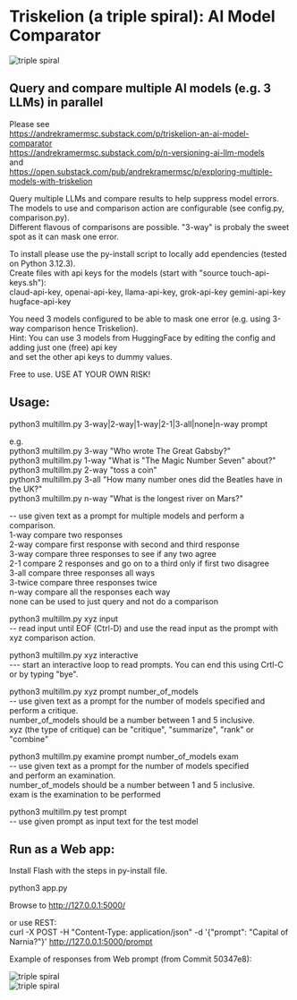 # Triskelion (a triple spiral): AI Model Comparator   

![triple spiral](static/Triple-Spiral-Symbol.svg.png)  

## Query and compare multiple AI models (e.g. 3 LLMs) in parallel

Please see   
https://andrekramermsc.substack.com/p/triskelion-an-ai-model-comparator   
https://andrekramermsc.substack.com/p/n-versioning-ai-llm-models   
and   
https://open.substack.com/pub/andrekramermsc/p/exploring-multiple-models-with-triskelion   

Query multiple LLMs and compare results to help suppress model errors.   
The models to use and comparison action are configurable (see config.py, comparison.py).   
Different flavous of comparisons are possible. "3-way" is probaly the sweet spot as it can mask one error.   

To install please use the py-install script to locally add ependencies (tested on Python 3.12.3).   
Create files with api keys for the models (start with "source touch-api-keys.sh"):    
claud-api-key, openai-api-key, llama-api-key, grok-api-key gemini-api-key hugface-api-key   
  
You need 3 models configured to be able to mask one error (e.g. using 3-way comparison hence Triskelion).   
Hint: You can use 3 models from HuggingFace by editing the config and adding just one (free) api key   
and set the other api keys to dummy values.

Free to use. USE AT YOUR OWN RISK!

## Usage:   
python3 multillm.py 3-way|2-way|1-way|2-1|3-all|none|n-way prompt   

e.g.   
python3 multillm.py 3-way "Who wrote The Great Gabsby?"    
python3 multillm.py 1-way "What is \"The Magic Number Seven\" about?"   
python3 multillm.py 2-way "toss a coin"   
python3 multillm.py 3-all "How many number ones did the Beatles have in the UK?"   
python3 multillm.py n-way "What is the longest river on Mars?"  

 -- use given text as a prompt for multiple models and perform a comparison.   
             1-way compare two responses    
             2-way compare first response with second and third response    
             3-way compare three responses to see if any two agree     
             2-1 compare 2 responses and go on to a third only if first two disagree    
             3-all compare three responses all ways    
             3-twice compare three responses twice   
             n-way compare all the responses each way   
             none can be used to just query and not do a comparison    

python3 multillm.py xyz input     
-- read input until EOF (Ctrl-D) and use the read input as the prompt with xyz comparison action.    

python3 multillm.py xyz interactive     
--- start an interactive loop to read prompts. You can end this using Crtl-C or by typing "bye".    

python3 multillm.py xyz prompt number_of_models    
-- use given text as a prompt for the number of models specified and perform a critique.   
   number_of_models should be a number between 1 and 5 inclusive.   
   xyz (the type of critique) can be "critique", "summarize", "rank" or "combine"   

python3 multillm.py examine prompt number_of_models exam    
-- use given text as a prompt for the number of models specified    
   and perform an examination.    
   number_of_models should be a number between 1 and 5 inclusive.    
   exam is the examination to be performed    
    
python3 multillm.py test prompt   
-- use given prompt as input text for the test model    

## Run as a Web app:     

Install Flash with the steps in py-install file.  

python3 app.py   

Browse to http://127.0.0.1:5000/   
   
or use REST:    
curl -X POST -H "Content-Type: application/json" -d '{"prompt": "Capital of Narnia?"}' http://127.0.0.1:5000/prompt

Example of responses from Web prompt (from Commit 50347e8):  

![triple spiral](images/web1.png)   
![triple spiral](images/web2.png)   

